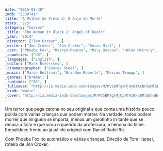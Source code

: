 ```yaml
---
date: "2015-01-30"
imdb: "2339741"
title: "A Mulher de Preto 2: O Anjo da Morte"
stars: "2/5"
category: "movies"
_title: "The Woman in Black 2: Angel of Death"
_year: "2014"
_director: ["Tom Harper", ]
_writer: ["Jon Croker", "Jon Croker", "Susan Hill", ]
_cast: ["Phoebe Fox", "Merryn Pearse", "Mary Roscoe", "Helen McCrory", "Amelia Crouch", "Amelia Pidgeon", "Casper Allpress", "Pip Pearce", "Leilah de Meza", ]
_countries: ["UK", ]
_languages: ["English", ]
_editor: ["Mark Eckersley", ]
_cinematographer: ["George Steel", ]
_music: ["Marco Beltrami", "Brandon Roberts", "Marcus Trumpp", ]
_genres: ["Drama", ]
_runtimes: ["98", ]
_fullcover: "http://ia.media-imdb.com/images/M/MV5BMTgxMjUyNTAxNF5BMl5BanBnXkFtZTgwNTk4MDUyMzE@.jpg"
_kind: "movie"
_cover: "http://ia.media-imdb.com/images/M/MV5BMTgxMjUyNTAxNF5BMl5BanBnXkFtZTgwNTk4MDUyMzE@._V1._SX95_SY140_.jpg"
---
```

Um terror que pega carona no seu original e que conta uma história pouco polida com várias crianças que podem morrer. Na verdade, todos podem morrer que ninguém se importa, menos um garotinho irritante que se recusa a falar e que virou o querido da professora, a heroína do filme. Empalidece frente ao já pálido original com Daniel Radcliffe.

Com Phoebe Fox no automático e várias crianças. Direção de Tom Harper, roteiro de Jon Croker.
